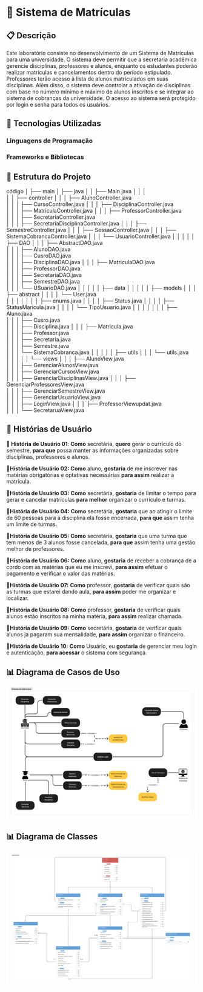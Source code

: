 # 📌 Sistema de Matrículas

## 📋 Descrição
Este laboratório consiste no desenvolvimento de um Sistema de Matrículas para uma universidade.
O sistema deve permitir que a secretaria acadêmica gerencie disciplinas, professores e alunos, enquanto os estudantes poderão realizar matrículas e cancelamentos dentro do período estipulado.
Professores terão acesso à lista de alunos matriculados em suas disciplinas.
Além disso, o sistema deve controlar a ativação de disciplinas com base no número mínimo e máximo de alunos inscritos e se integrar ao sistema de cobranças da universidade.
O acesso ao sistema será protegido por login e senha para todos os usuários.

## 🚀 Tecnologias Utilizadas
### Linguagens de Programação

### Frameworks e Bibliotecas

## 📂 Estrutura do Projeto

código
│
├── main
│   ├── java
│   │   ├── Main.java
│   │   │    
│   │   ├── controller
│   │   │   ├── AlunoController.java  
│   │   │   ├── CursoController.java 
│   │   │   ├── DisciplinaController.java  
│   │   │   ├── MatriculaController.java 
│   │   │   ├── ProfessorController.java  
│   │   │   ├── SecretariaController.java  
│   │   │   ├── SecretariaDisciplinaController.java 
│   │   │   ├── SemestreController.java
│   │   │   ├── SessaoController.java
│   │   │   ├── SistemaCobrancaController.java
│   │   │   └── UsuarioController.java
│   │   │
│   │   ├── DAO
│   │   │   ├── AbstractDAO.java  
│   │   │   ├── AlunoDAO.java  
│   │   │   ├── CusroDAO.java  
│   │   │   ├── DisciplinaDAO.java 
│   │   │   ├── MatriculaDAO.java  
│   │   │   ├── ProfessorDAO.java  
│   │   │   ├── SecretariaDAO.java  
│   │   │   ├── SemestreDAO.java  
│   │   │   └── USuarioDAO.java
│   │   │
│   │   ├── data
│   │   │
│   │   ├── models
│   │   │   ├── abstract
│   │   │   │   └── User.java  
│   │   │   │
│   │   │   ├── enums.java
│   │   │   │   ├── Status.java
│   │   │   │   ├── StatusMaricula.java
│   │   │   │   └── TipoUsuario.java
│   │   │   │
│   │   │   ├── Aluno.java  
│   │   │   ├── Cusro.java  
│   │   │   ├── Disciplina.java 
│   │   │   ├── Matricula.java  
│   │   │   ├── Professor.java  
│   │   │   ├── Secretaria.java  
│   │   │   ├── Semestre.java  
│   │   │   └── SistemaCobranca.java
│   │   │
│   │   ├── utils
│   │   │   └── utils.java  
│   │   │
│   │   └── views
│   │   │   ├── AlunoView.java  
│   │   │   ├── GerenciarAlunosView.java  
│   │   │   ├── GerenciarCursosView.java  
│   │   │   ├── GerenciarDisciplinasView.java 
│   │   │   ├── GerenciarProfessoresView.java  
│   │   │   ├── GerenciarSemestreView.java  
│   │   │   ├── GerenciarUsuarioView.java  
│   │   │   ├── LoginView.java
│   │   │   ├── ProfessorViewupdat.java  
│   │   │   └── SecretaruaView.java


## 📖 Histórias de Usuário
**📌 História de Usuário 01**:
**Como** secretária, **quero** gerar o currículo do semestre, **para que** possa manter as informações organizadas sobre disciplinas, professores e alunos.

**📌História de Usuário 02:**
**Como** aluno, **gostaria** de me inscrever nas matérias obrigatórias e optativas necessárias **para assim** realizar a matrícula.

**📌História de Usuário 03:**
**Como** secretária, **gostaria** de limitar o tempo para gerar e cancelar matrículas **para melhor** organizar o currículo e turmas.

**📌História de Usuário 04:**
**Como** secretária, **gostaria** que ao atingir o limite de 60 pessoas para a disciplina ela fosse encerrada, **para que** assim tenha um limite de turmas.

**📌História de Usuário 05:**
**Como** secretária, **gostaria** que uma turma que tem menos de 3 alunos fosse cancelada, **para que** assim tenha uma gestão melhor de professores.

**📌História de Usuário 06:**
**Como** aluno, **gostaria** de receber a cobrança de a cordo com as matérias que eu me inscrevi, **para assim** efetuar o pagamento e verificar o valor das matérias.

**📌História de Usuário 07:**
**Como** professor, **gostaria** de verificar quais são as turmas que estarei dando aula, **para assim** poder me organizar e localizar.

**📌História de Usuário 08:**
**Como** professor, **gostaria** de verificar quais alunos estão inscritos na minha matéria, **para assim** realizar chamada.

**📌História de Usuário 09:**
**Como** secretária, **gostaria** de verificar quais alunos ja pagaram sua mensalidade, **para assim** organizar o financeiro.

**📌História de Usuário 10:**
**Como** Usuário, eu **gostaria** de gerenciar meu login e autenticação, **para acessar** o sistema com segurança.

## 📊 Diagrama de Casos de Uso
![Diagrama de Casos de Uso](./Docs/LAB01-Diagrama-Casos-de-Uso.png)
## 📊 Diagrama de Classes
![Diagrama de Casos de Uso](./Docs/LAB01-Diagrama-de-Classes.png)
